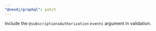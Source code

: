 ```yaml
---
"@neo4j/graphql": patch
---
```


Include the `@subscriptionsAuthorization` `events` argument in validation.
